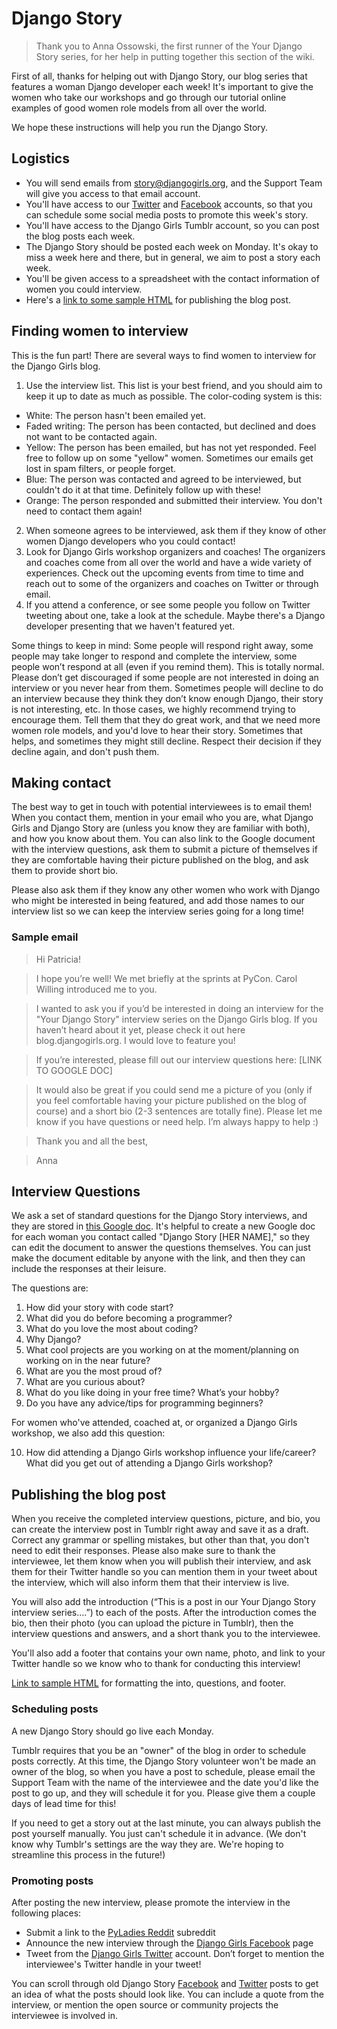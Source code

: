 # Django Story 
> Thank you to Anna Ossowski, the first runner of the Your Django Story series, for her help in putting together this section of the wiki. 

First of all, thanks for helping out with Django Story, our blog series that features a woman Django developer each week! It's important to give the women who take our workshops and go through our tutorial online examples of good women role models from all over the world.  

We hope these instructions will help you run the Django Story. 
## Logistics 
- You will send emails from story@djangogirls.org, and the Support Team will give you access to that email account. 
- You'll have access to our [Twitter](https://twitter.com/djangogirls) and [Facebook](https://www.facebook.com/djangogirls) accounts, so that you can schedule some social media posts to promote this week's story. 
- You'll have access to the Django Girls Tumblr account, so you can post the blog posts each week. 
- The Django Story should be posted each week on Monday. It's okay to miss a week here and there, but in general, we aim to post a story each week.
- You'll be given access to a spreadsheet with the contact information of women you could interview. 
- Here's a [link to some sample HTML](story_sample_html.md) for publishing the blog post. 

## Finding women to interview 
This is the fun part! There are several ways to find women to interview for the Django Girls blog. 

1. Use the interview list. This list is your best friend, and you should aim to keep it up to date as much as possible. The color-coding system is this: 
  - White: The person hasn't been emailed yet. 
  - Faded writing: The person has been contacted, but declined and does not want to be contacted again. 
  - Yellow: The person has been emailed, but has not yet responded. Feel free to follow up on some "yellow" women. Sometimes our emails get lost in spam filters, or people forget. 
  - Blue: The person was contacted and agreed to be interviewed, but couldn't do it at that time. Definitely follow up with these! 
  - Orange: The person responded and submitted their interview. You don't need to contact them again! 
2. When someone agrees to be interviewed, ask them if they know of other women Django developers who you could contact! 
3. Look for Django Girls workshop organizers and coaches! The organizers and coaches come from all over the world and have a wide variety of experiences. Check out the upcoming events from time to time and reach out to some of the organizers and coaches on Twitter or through email. 
4. If you attend a conference, or see some people you follow on Twitter tweeting about one, take a look at the schedule. Maybe there's a Django developer presenting that we haven't featured yet. 

Some things to keep in mind: Some people will respond right away, some people may take longer to respond and complete the interview, some people won’t respond at all (even if you remind them). This is totally normal. Please don’t get discouraged if some people are not interested in doing an interview or you never hear from them. Sometimes people will decline to do an interview because they think they don’t know enough Django, their story is not interesting, etc. In those cases, we highly recommend trying to encourage them. Tell them that they do great work, and that we need more women role models, and you'd love to hear their story. Sometimes that helps, and sometimes they might still decline. Respect their decision if they decline again, and don't push them. 

## Making contact 
The best way to get in touch with potential interviewees is to email them! When you contact them, mention in your email who you are, what Django Girls and Django Story are (unless you know they are familiar with both), and how you know about them. You can also link to the Google document with the interview questions, ask them to submit a picture of themselves if they are comfortable having their picture published on the blog, and ask them to provide short bio. 

Please also ask them if they know any other women who work with Django who might be interested in being featured, and add those names to our interview list so we can keep the interview series going for a long time! 

### Sample email
> Hi Patricia!

> I hope you’re well! We met briefly at the sprints at PyCon. Carol Willing introduced me to you.

> I wanted to ask you if you’d be interested in doing an interview for the "Your Django Story" interview series on the Django Girls blog. If you haven’t heard about it yet, please check it out here blog.djangogirls.org. I would love to feature you! 

> If you’re interested, please fill out our interview questions here: [LINK TO GOOGLE DOC]

> It would also be great if you could send me a picture of you (only if you feel comfortable having your picture published on the blog of course) and a short bio (2-3 sentences are totally fine). Please let me know if you have questions or need help. I’m always happy to help :)

> Thank you and all the best,

> Anna

## Interview Questions 

We ask a set of standard questions for the Django Story interviews, and they are stored in [this Google doc](https://docs.google.com/document/d/14NNMsXZkXL5vDjcWP2h_-nkro_EtN2rv_McFRjQTGLs/edit?usp=sharing). It's helpful to create a new Google doc for each woman you contact called "Django Story [HER NAME]," so they can edit the document to answer the questions themselves. You can just make the document editable by anyone with the link, and then they can include the responses at their leisure.  

The questions are: 

1. How did your story with code start?
2. What did you do before becoming a programmer?
3. What do you love the most about coding?
4. Why Django?
5. What cool projects are you working on at the moment/planning on working on in the near future?
6. What are you the most proud of?
7. What are you curious about?
8. What do you like doing in your free time? What’s your hobby?
9. Do you have any advice/tips for programming beginners?

For women who've attended, coached at, or organized a Django Girls workshop, we also add this question: 

10. How did attending a Django Girls workshop influence your life/career? What did you get out of attending a Django Girls workshop?

## Publishing the blog post 
When you receive the completed interview questions, picture, and bio, you can create the interview post in Tumblr right away and save it as a draft. Correct any grammar or spelling mistakes, but other than that, you don't need to edit their responses. Please also make sure to thank the interviewee, let them know when you will publish their interview, and ask them for their Twitter handle so you can mention them in your tweet about the interview, which will also inform them that their interview is live.

You will also add the introduction (“This is a post in our Your Django Story interview series….”) to each of the posts. After the introduction comes the bio, then their photo (you can upload the picture in Tumblr), then the interview questions and answers, and a short thank you to the interviewee. 

You'll also add a footer that contains your own name, photo, and link to your Twitter handle so we know who to thank for conducting this interview! 

[Link to sample HTML](story_sample_html.md) for formatting the into, questions, and footer. 

### Scheduling posts 
A new Django Story should go live each Monday. 

Tumblr requires that you be an "owner" of the blog in order to schedule posts correctly. At this time, the Django Story volunteer won't be made an owner of the blog, so when you have a post to schedule, please email the Support Team with the name of the interviewee and the date you'd like the post to go up, and they will schedule it for you. Please give them a couple days of lead time for this! 

If you need to get a story out at the last minute, you can always publish the post yourself manually. You just can't schedule it in advance. (We don't know why Tumblr's settings are the way they are. We're hoping to streamline this process in the future!) 

### Promoting posts
After posting the new interview, please promote the interview in the following places: 

- Submit a link to the [PyLadies Reddit](http://reddit.com/r/pyladies/) subreddit
- Announce the new interview through the [Django Girls Facebook](https://www.facebook.com/djangogirls) page 
- Tweet from the [Django Girls Twitter](https://twitter.com/djangogirls) account. Don’t forget to mention the interviewee's Twitter handle in your tweet! 

You can scroll through old Django Story [Facebook](https://www.facebook.com/djangogirls) and [Twitter](https://twitter.com/djangogirls) posts to get an idea of what the posts should look like. You can include a quote from the interview, or mention the open source or community projects the interviewee is involved in. 


